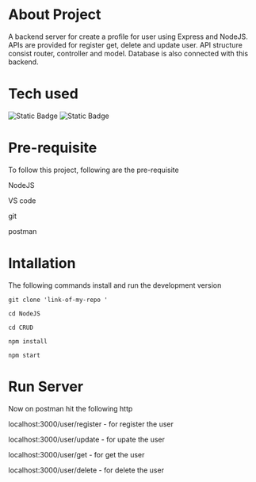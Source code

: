 # About Project

A backend server for create a profile for user using Express and NodeJS. APIs are provided for register get, delete and update user. API structure consist router, controller and model. Database is also connected with this backend.

# Tech used

![Static Badge](https://img.shields.io/badge/Express-%23134E4A)
![Static Badge](https://img.shields.io/badge/NodeJS-%230C4A6E)



# Pre-requisite

To follow this project, following are the pre-requisite

NodeJS

VS code

git

postman

# Intallation
The following commands install and run the development version

``` 
git clone 'link-of-my-repo '

cd NodeJS

cd CRUD

npm install

npm start
```

# Run Server

Now on postman hit the following http

localhost:3000/user/register - for register the user

localhost:3000/user/update - for upate the user

localhost:3000/user/get - for get the user

localhost:3000/user/delete - for delete the user